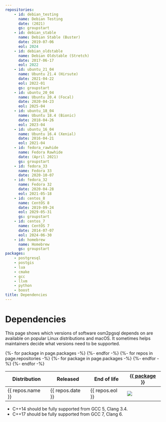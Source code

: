 ```yaml
---
repositories:
    - id: debian_testing
      name: Debian Testing
      date: (2021)
      gs: groupstart
    - id: debian_stable
      name: Debian Stable (Buster)
      date: 2019-07-06
      eol: 2024
    - id: debian_oldstable
      name: Debian Oldstable (Stretch)
      date: 2017-06-17
      eol: 2022
    - id: ubuntu_21_04
      name: Ubuntu 21.4 (Hirsute)
      date: 2021-04-22
      eol: 2022-01
      gs: groupstart
    - id: ubuntu_20_04
      name: Ubuntu 20.4 (Focal)
      date: 2020-04-23
      eol: 2025-04
    - id: ubuntu_18_04
      name: Ubuntu 18.4 (Bionic)
      date: 2018-04-26
      eol: 2023-04
    - id: ubuntu_16_04
      name: Ubuntu 16.4 (Xenial)
      date: 2016-04-21
      eol: 2021-04
    - id: fedora_rawhide
      name: Fedora Rawhide
      date: (April 2021)
      gs: groupstart
    - id: fedora_33
      name: Fedora 33
      date: 2020-10-07
    - id: fedora_32
      name: Fedora 32
      date: 2020-04-28
      eol: 2021-05-18
    - id: centos_8
      name: CentOS 8
      date: 2019-09-24
      eol: 2029-05-31
      gs: groupstart
    - id: centos_7
      name: CentOS 7
      date: 2014-07-07
      eol: 2024-06-30
    - id: homebrew
      name: Homebrew
      gs: groupstart
packages:
    - postgresql
    - postgis
    - lua
    - cmake
    - gcc
    - llvm
    - python
    - boost
title: Dependencies
---
```


# Dependencies

This page shows which versions of software osm2pgsql depends on are available
on popular Linux distributions and macOS. It sometimes helps maintainers
decide what versions need to be supported.

<table class="software-versions">
<thead>
    <tr>
        <th>Distribution</th>
        <th>Released</th>
        <th>End of life</th>
{%- for package in page.packages -%}
        <th><a href="https://repology.org/project/{{ package }}/versions">{{ package }}</a></th>
{%- endfor -%}
    </tr>
</thead>
<tbody>
{%- for repos in page.repositories -%}
    <tr class="{{ repos.gs }}">
        <td>{{ repos.name }}</td>
        <td>{{ repos.date }}</td>
        <td>{{ repos.eol }}</td>
{%- for package in page.packages -%}
        <td><img src="https://repology.org/badge/version-for-repo/{{ repos.id }}/{{ package }}.svg?header="/></td>
{%- endfor -%}
    </tr>
{%- endfor -%}

</tbody>
</table>

* C++14 should be fully supported from GCC 5, Clang 3.4.
* C++17 should be fully supported from GCC 7, Clang 6.

